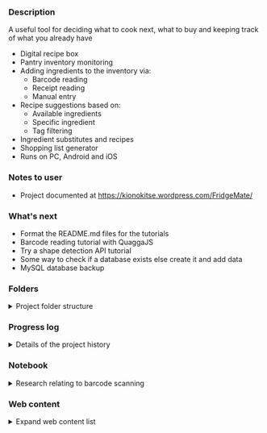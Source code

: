 ### Description  
A useful tool for deciding what to cook next, what to buy and keeping track of what you already have
 * Digital recipe box
 * Pantry inventory monitoring
 * Adding ingredients to the inventory via:
	 * Barcode reading
	 * Receipt reading
	 * Manual entry
 * Recipe suggestions based on:
	* Available ingredients
	* Specific ingredient
	* Tag filtering
 * Ingredient substitutes and recipes
 * Shopping list generator 
 * Runs on PC, Android and iOS

### Notes to user
 * Project documented at https://kionokitse.wordpress.com/FridgeMate/

### What's next
 * Format the README.md files for the tutorials 
 * Barcode reading tutorial with QuaggaJS
 * Try a shape detection API tutorial
 * Some way to check if a database exists else create it and add data
 * MySQL database backup
 

### Folders
<details>
	<summary>Project folder structure</summary>
  
* Database
	* Sample data for the database
* Receipts
	* Images testing receipt reading
* Tutorials
	* MySQL: Complete
		* Simple tutorial for how to interact with MySQL database in JavaScript
		* .env file should be kept secret 
		* to build the project run "npm install"
	* QuaggaJS: In progress
		* Barcode scanning tutorial
</details>

### Progress log 
<details>
	<summary>Details of the project history</summary>
	
* 2020-11-11 Started the GitHub repository
* 2020-11-11 Working on sample database
* 2020-11-12 Looking for ways to read a barcode from a web app
* 2020-11-12 Adding more sample data
* 2020-11-15 Working on MySQL database tutorial
* 2020-11-16 Finished MySQL tutorial
* 2020-11-17 Writing content for blog 
* 2020-11-18 Writing content for blog
* 2020-11-19 Read/Write JSON files into objects NoSQL database
* 2020-11-20 Working on MySQL functions for updating the percentage
* 2020-11-23 Finished the MySQL functions

</details>

### Notebook
<details>
	<summary>Research relating to barcode scanning</summary>
	
**Results**
* Dynamsoft’s JavaScript barcode scanner SDK ($$)
* QuaggaJS (free)
* ZXing (?)
* Shape Detection API (New partial support maybe not iOS)
	* chrome://flags -> Experimental Web Platform features -> enable

**Research**
	<details>
		<summary>Source links and comments </summary>

* [Scanning barcodes with built-in mobile camera and HTML5](https://a.kabachnik.info/reading-barcodes-with-built-in-camera-with-html5.html#fileapi)
	<details>	

	* Pure JavaScript alternatives utilizing the library QuaggaJS
		* only library supporting live-detection of barcodes in the camera's live stream
	* HTML5 File API
		* The most simple way to scan a barcode with JavaScript works by capturing a picture with the HTML5 File API
		* mobile device will open a popup letting you choose, where to get the file from - including the camera. Selecting the latter will open the regular camera app. After the picture was taken, it will be given back to the JavaScript for further processing.
	* HTML5 getUserMedia API
		* Using the getUserMedia API a web application can gain access to the live stream of the built-in cameras. 
		* Using the getUserMedia API a web application can gain access to the live stream of the built-in cameras
		* Unfortunately, it is far not that well supported by browsers
		* possible to embed the live video stream of the camera into the web page at any place and even to control it: switch front and back camera, adjust the brightness, etc.
		* The main one is the lack of autofocus for video via getUserMedia
		* Without autofocus the barcode will always appear blurred because it is much closer
	* [Example and GitHub link](https://serratus.github.io/quaggaJS/examples/file_input.html)
	* [Another example](https://a.kabachnik.info/a-javascript-barcode-reader-with-bootstrap-3-and-quaggajs.html)
	</details>
	
* [How to Read Barcodes Online from a Web Application](https://medium.com/@beirikui1985/how-to-read-barcodes-online-from-a-web-application-6be5c7cec860)
	* Tutorial using Dynamsoft’s JavaScript barcode scanner SDK (costs money)	
* [How to create a live Barcode scanner using the webcam in JavaScript](https://ourcodeworld.com/articles/read/460/how-to-create-a-live-barcode-scanner-using-the-webcam-in-javascript)
	* Detailed description of how to use QuaggaJS
	* QuaggaJS is an extension of zxing
* [The Shape Detection API: a picture is worth a thousand words, faces, and barcodes](https://web.dev/shape-detection/)
	* Barcode detection has launched in Chrome 83 on certified devices with Google Play Services installed.
	* Shape Detection API currently supports the detection of faces, barcodes, and text.
	* Shopping apps can allow their users to scan EAN or UPC barcodes of items in a physical store to compare prices online.
	* Web applications can use text detection to translate texts such as, for example, restaurant menus.
* [Zxing Vs Google Vision](https://medium.com/@lkumar.sakare/zxing-vs-google-vision-fc3be8d83ace) 
	<details>
	
	* Zxing library and google vision library in your project to scan the QR code and Barcode
	* ZXing 
		* “zebra crossing” is a barcode image processing library implemented in Java
		* The supported barcode formats include UPC-A, UPC-E, EAN-8, Code 93, Code 128, QR Code, Data Matrix, Aztec, PDF 417, etc.
		* Not good for multiple 1D barcodes
		* Zxing is not that much accurate than Google vision
	* Google vision library (maybe not web app)
		* 1D barcodes: EAN-13, EAN-8, Code-39, Code-93, Code-128, UPC-A, UPC-E, ITF, Codabar
		* 2D barcodes: PDF-417, AZTEC, QR Code, Data Matrix
		* detect multiple barcodes at once and work in any orientation
		* Google vision library is more faster, accurate and flexible than any other scanner library.
		* Google vision depends on native library downloaded post-install to perform scanning.
	</details>
	
* [qrcode-react vs react-barcode vs react-qr-code vs react-qr-reader vs quagga vs qrcode-generator](https://www.npmtrends.com/qrcode-react-vs-react-barcode-vs-react-qr-code-vs-react-qr-reader-vs-quagga-vs-qrcode-generator)
	* Interesting comparison of which libraries are being used most
* [Looking for a barcode scanner](https://www.reddit.com/r/PHPhelp/comments/8vr7ac/looking_for_a_barcode_scanner/)
	* Quagga, Zxing, Scandit
* [Barcode Detection API](https://www.chromestatus.com/feature/4757990523535360)
	* Android WebView release 83
	* Chrome for Android release 83
	* Demos
*[Barcode detection using Shape Detection API](https://paul.kinlan.me/barcode-detection/)
	* Project maybe some code
* [The Shape Detection API: a picture is worth a thousand words, faces, and barcodes](https://web.dev/shape-detection/#barcodedetector)
	* Good site for how to use the API
* [Introduction to the Shape Detection API](https://blog.arnellebalane.com/introduction-to-the-shape-detection-api-e07425396861)
	* how to use the API
	* [Demo](https://shape-detection-api.arnelle.me/)
* [Using Shape Detection API in Chrome to Detect if anyone is Watching the Video](https://medium.com/@eyevinntechnology/using-shape-detection-api-in-chrome-to-detect-if-anyone-is-watching-the-video-f3f898d2912)
	*Another use case for the API
	</details>
	
</details>

### Web content 
<details>
	<summary>Expand web content list</summary>
	
* P11_00_00C001 Example JSON format for recipe
* P11_00_00C002 Code for creating JSON data 
* P11_00_00C003 Code for calculating recipe buildability score
</details>
